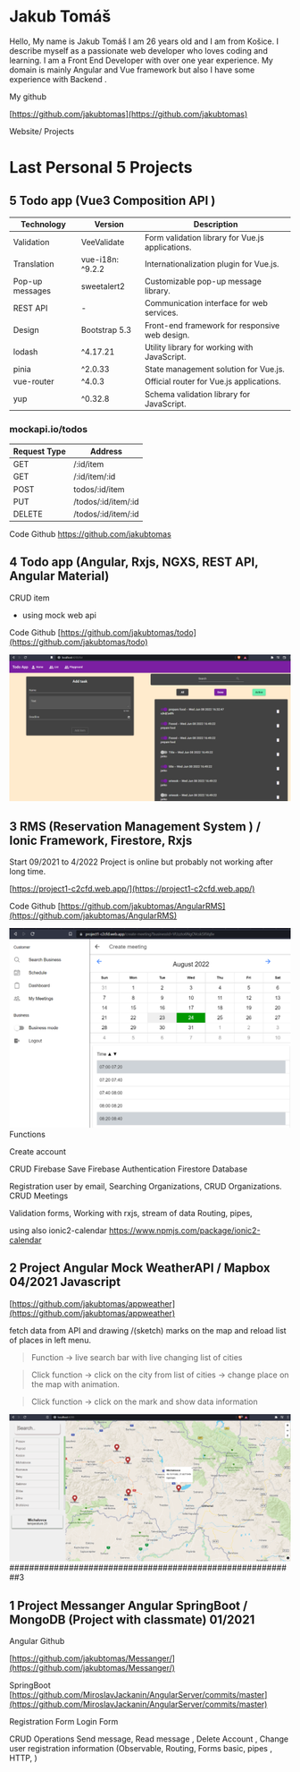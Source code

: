 # Jakub Tomáš 
 

Hello, My name is Jakub Tomáš I am 26 years old and I am from Košice. I describe myself as a passionate web developer who loves
coding and learning. I am a Front End Developer with over one year experience. My domain is mainly Angular and Vue framework but also I have
some experience with Backend .

My github 

[https://github.com/jakubtomas](https://github.com/jakubtomas)


Website/ Projects

# Last Personal 5 Projects

##  5 Todo app (Vue3 Composition API )
| Technology      | Version      | Description                                      |
|-----------------|--------------|--------------------------------------------------|
| Validation      | VeeValidate  | Form validation library for Vue.js applications. |
| Translation     | vue-i18n: ^9.2.2 | Internationalization plugin for Vue.js.        |
| Pop-up messages | sweetalert2  | Customizable pop-up message library.             |
| REST API        | -            | Communication interface for web services.        |
| Design          | Bootstrap 5.3| Front-end framework for responsive web design.   |
| lodash          | ^4.17.21    | Utility library for working with JavaScript.     |
| pinia           | ^2.0.33     | State management solution for Vue.js.            |
| vue-router      | ^4.0.3      | Official router for Vue.js applications.         |
| yup             | ^0.32.8     | Schema validation library for JavaScript.        |


### mockapi.io/todos
| Request Type | Address                   |
|--------------|---------------------------|
| GET          | /:id/item                 |
| GET          | /:id/item/:id             |
| POST         | todos/:id/item            |
| PUT          | /todos/:id/item/:id       |
| DELETE       | /todos/:id/item/:id       |



Code Github
https://github.com/jakubtomas



##  4 Todo app (Angular, Rxjs, NGXS, REST API, Angular Material)

CRUD item
- using mock web api 

Code Github
[https://github.com/jakubtomas/todo](https://github.com/jakubtomas/todo)

![GitHub Logo](/images/todo.png)




##  3 RMS (Reservation Management System ) / Ionic Framework, Firestore, Rxjs 
Start 09/2021 to 4/2022
Project is online but probably not working after long time.

[https://project1-c2cfd.web.app/](https://project1-c2cfd.web.app/)

Code Github
[https://github.com/jakubtomas/AngularRMS](https://github.com/jakubtomas/AngularRMS)

![GitHub Logo](/images/rms.png)
Functions 

Create account 

CRUD Firebase 
Save 
Firebase Authentication 
Firestore Database 

Registration user by email,
Searching Organizations,
CRUD Organizations.
CRUD Meetings

Validation forms,
Working with rxjs, stream of data 
Routing, pipes, 

using also  ionic2-calendar
https://www.npmjs.com/package/ionic2-calendar



##  2 Project  Angular Mock WeatherAPI / Mapbox 04/2021  Javascript 
[https://github.com/jakubtomas/appweather](https://github.com/jakubtomas/appweather)


fetch data from API and drawing /(sketch) marks on the map and reload list of places in left menu.

> Function -> live search bar with  live changing list of cities  

> Click function -> click on the city from list of cities -> change place on the map with animation.

> Click function  -> click on the mark and show data information 


![GitHub Logo](/images/weather.png)
 ##########################################################3

## 1 Project  Messanger Angular SpringBoot / MongoDB (Project with classmate) 01/2021
Angular Github

[https://github.com/jakubtomas/Messanger/](https://github.com/jakubtomas/Messanger/)


SpringBoot 
[https://github.com/MiroslavJackanin/AngularServer/commits/master](https://github.com/MiroslavJackanin/AngularServer/commits/master)

Registration Form
Login Form

CRUD Operations
Send message, Read message , Delete Account , Change user registration information
(Observable, Routing, Forms basic, pipes , HTTP, )


